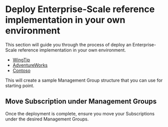 # Deploy Enterprise-Scale reference implementation in your own environment

This section will guide you through the process of deploy an Enterprise-Scale reference implementation in your own environment.

- [WingTip](../reference/wingtip/README.md)
- [AdventureWorks](../reference/adventureworks/README.md)
- [Contoso](../reference/contoso/Readme.md)

This will create a sample Management Group structure that you can use for starting point.

## Move Subscription under Management Groups

Once the deployment is complete, ensure you move your Subscriptions under the desired Management Groups.